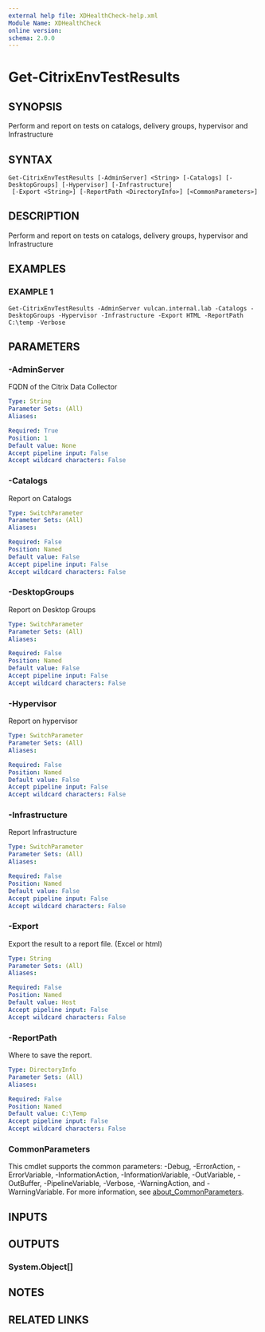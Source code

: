 ```yaml
---
external help file: XDHealthCheck-help.xml
Module Name: XDHealthCheck
online version:
schema: 2.0.0
---
```


# Get-CitrixEnvTestResults

## SYNOPSIS
Perform and report on tests on catalogs, delivery groups, hypervisor and Infrastructure

## SYNTAX

```
Get-CitrixEnvTestResults [-AdminServer] <String> [-Catalogs] [-DesktopGroups] [-Hypervisor] [-Infrastructure]
 [-Export <String>] [-ReportPath <DirectoryInfo>] [<CommonParameters>]
```

## DESCRIPTION
Perform and report on tests on catalogs, delivery groups, hypervisor and Infrastructure

## EXAMPLES

### EXAMPLE 1
```
Get-CitrixEnvTestResults -AdminServer vulcan.internal.lab -Catalogs -DesktopGroups -Hypervisor -Infrastructure -Export HTML -ReportPath C:\temp -Verbose
```

## PARAMETERS

### -AdminServer
FQDN of the Citrix Data Collector

```yaml
Type: String
Parameter Sets: (All)
Aliases:

Required: True
Position: 1
Default value: None
Accept pipeline input: False
Accept wildcard characters: False
```

### -Catalogs
Report on Catalogs

```yaml
Type: SwitchParameter
Parameter Sets: (All)
Aliases:

Required: False
Position: Named
Default value: False
Accept pipeline input: False
Accept wildcard characters: False
```

### -DesktopGroups
Report on Desktop Groups

```yaml
Type: SwitchParameter
Parameter Sets: (All)
Aliases:

Required: False
Position: Named
Default value: False
Accept pipeline input: False
Accept wildcard characters: False
```

### -Hypervisor
Report on  hypervisor

```yaml
Type: SwitchParameter
Parameter Sets: (All)
Aliases:

Required: False
Position: Named
Default value: False
Accept pipeline input: False
Accept wildcard characters: False
```

### -Infrastructure
Report Infrastructure

```yaml
Type: SwitchParameter
Parameter Sets: (All)
Aliases:

Required: False
Position: Named
Default value: False
Accept pipeline input: False
Accept wildcard characters: False
```

### -Export
Export the result to a report file.
(Excel or html)

```yaml
Type: String
Parameter Sets: (All)
Aliases:

Required: False
Position: Named
Default value: Host
Accept pipeline input: False
Accept wildcard characters: False
```

### -ReportPath
Where to save the report.

```yaml
Type: DirectoryInfo
Parameter Sets: (All)
Aliases:

Required: False
Position: Named
Default value: C:\Temp
Accept pipeline input: False
Accept wildcard characters: False
```

### CommonParameters
This cmdlet supports the common parameters: -Debug, -ErrorAction, -ErrorVariable, -InformationAction, -InformationVariable, -OutVariable, -OutBuffer, -PipelineVariable, -Verbose, -WarningAction, and -WarningVariable. For more information, see [about_CommonParameters](http://go.microsoft.com/fwlink/?LinkID=113216).

## INPUTS

## OUTPUTS

### System.Object[]
## NOTES

## RELATED LINKS
